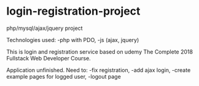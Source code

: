 # login-registration-project
php/mysql/ajax/jquery project

Technologies used:
-php with PDO,
-js (ajax, jquery)

This is login and registration service based on udemy The Complete 2018 Fullstack Web Developer Course.

Application unfinished. Need to:
-fix registration,
-add ajax login,
-create example pages for logged user,
-logout page
